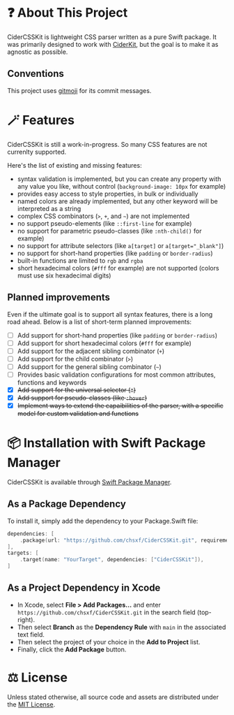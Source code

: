 # ❓ About This Project

CiderCSSKit is lightweight CSS parser written as a pure Swift package.
It was primarily designed to work with [CiderKit](https://github.com/chsxf/CiderKit), but the goal is to make it as agnostic as possible.

## Conventions

This project uses [gitmoji](https://gitmoji.dev) for its commit messages.

# 🪄 Features

CiderCSSKit is still a work-in-progress. So many CSS features are not currenlty supported.

Here's the list of existing and missing features:

- syntax validation is implemented, but you can create any property with any value you like, without control (`background-image: 10px` for example)
- provides easy access to style properties, in bulk or individually
- named colors are already implemented, but any other keyword will be interpreted as a string
- complex CSS combinators (`>`, `+`, and `~`) are not implemented
- no support pseudo-elements (like `::first-line` for example)
- no support for parametric pseudo-classes (like `:nth-child()` for example)
- no support for attribute selectors (like `a[target]` or `a[target="_blank"]`)
- no support for short-hand properties (like `padding` or `border-radius`)
- built-in functions are limited to `rgb` and `rgba`
- short hexadecimal colors (`#fff` for example) are not supported (colors must use six hexadecimal digits)

## Planned improvements

Even if the ultimate goal is to support all syntax features, there is a long road ahead. Below is a list of short-term planned improvements:

- [ ] Add support for short-hand properties (like `padding` or `border-radius`)
- [ ] Add support for short hexadecimal colors (`#fff` for example)
- [ ] Add support for the adjacent sibling combinator (`+`)
- [ ] Add support for the child combinator (`>`)
- [ ] Add support for the general sibling combinator (`~`)
- [ ] Provides basic validation configurations for most common attributes, functions and keywords
- [X] ~~Add support for the universal selector (`*`)~~
- [X] ~~Add support for pseudo-classes (like `:hover`)~~
- [X] ~~Implement ways to extend the capaibilities of the parser, with a specific model for custom validation and functions~~

# 📦 Installation with Swift Package Manager

CiderCSSKit is available through [Swift Package Manager](https://github.com/apple/swift-package-manager).

## As a Package Dependency

To install it, simply add the dependency to your Package.Swift file:

```swift
dependencies: [
    .package(url: "https://github.com/chsxf/CiderCSSKit.git", requirement: .branch("main")),
],
targets: [
    .target(name: "YourTarget", dependencies: ["CiderCSSKit"]),
]
```

## As a Project Dependency in Xcode

- In Xcode, select **File > Add Packages...** and enter `https://github.com/chsxf/CiderCSSKit.git` in the search field (top-right). 
- Then select **Branch** as the **Dependency Rule** with `main` in the associated text field.
- Then select the project of your choice in the **Add to Project** list.
- Finally, click the **Add Package** button.

# ⚖️ License

Unless stated otherwise, all source code and assets are distributed under the [MIT License](LICENSE).
